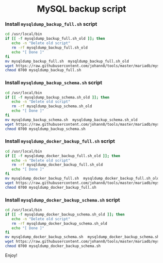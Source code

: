 <h1 align="center">MySQL backup script</h1>

### Install `mysqldump_backup_full.sh` script

```bash
cd /usr/local/bin
if [[ -f mysqldump_backup_full.sh_old ]]; then 
   echo -n "Delete old script"
   rm -rf mysqldump_backup_full.sh_old
   echo "[ Done ]"
fi
mv mysqldump_backup_full.sh  mysqldump_backup_full.sh_old
wget https://raw.githubusercontent.com/johann8/tools/master/mariadb/mysqldump_backup_full.sh
chmod 0700 mysqldump_backup_full.sh
```

### Install `mysqldump_backup_schema.sh` script

```bash
cd /usr/local/bin
if [[ -f mysqldump_backup_schema.sh_old ]]; then 
   echo -n "Delete old script"
   rm -rf mysqldump_backup_schema.sh_old
   echo "[ Done ]"
fi
mv mysqldump_backup_schema.sh  mysqldump_backup_schema.sh_old
wget https://raw.githubusercontent.com/johann8/tools/master/mariadb/mysqldump_backup_schema.sh
chmod 0700 mysqldump_backup_schema.sh
```

### Install `mysqldump_docker_backup_full.sh` script

```bash
cd /usr/local/bin
if [[ -f mysqldump_docker_backup_full.sh_old ]]; then 
   echo -n "Delete old script"
   rm -rf mysqldump_docker_backup_full.sh_old
   echo "[ Done ]"
fi
mv mysqldump_docker_backup_full.sh  mysqldump_docker_backup_full.sh_old
wget https://raw.githubusercontent.com/johann8/tools/master/mariadb/mysqldump_docker_backup_full.sh
chmod 0700 mysqldump_docker_backup_full.sh
```

### Install `mysqldump_docker_backup_schema.sh` script

```bash
cd /usr/local/bin
if [[ -f mysqldump_docker_backup_schema.sh_old ]]; then 
   echo -n "Delete old script"
   rm -rf mysqldump_docker_backup_schema.sh_old
   echo "[ Done ]"
fi
mv mysqldump_docker_backup_schema.sh  mysqldump_docker_backup_schema.sh_old
wget https://raw.githubusercontent.com/johann8/tools/master/mariadb/mysqldump_docker_backup_schema.sh
chmod 0700 mysqldump_docker_backup_schema.sh
```

Enjoy!
